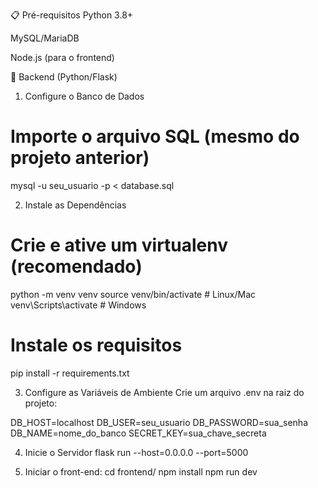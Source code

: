📋 Pré-requisitos
Python 3.8+

MySQL/MariaDB

Node.js (para o frontend)

🔧 Backend (Python/Flask)

1. Configure o Banco de Dados
# Importe o arquivo SQL (mesmo do projeto anterior)
mysql -u seu_usuario -p < database.sql

2. Instale as Dependências
# Crie e ative um virtualenv (recomendado)
python -m venv venv
source venv/bin/activate  # Linux/Mac
venv\Scripts\activate     # Windows

# Instale os requisitos
pip install -r requirements.txt

3. Configure as Variáveis de Ambiente
Crie um arquivo .env na raiz do projeto:

DB_HOST=localhost
DB_USER=seu_usuario
DB_PASSWORD=sua_senha
DB_NAME=nome_do_banco
SECRET_KEY=sua_chave_secreta

4. Inicie o Servidor
flask run --host=0.0.0.0 --port=5000

5. Iniciar o front-end:
cd frontend/
npm install
npm run dev